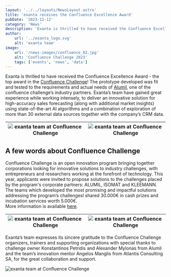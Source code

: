 ```yaml
---
layout: '../../layouts/NewsLayout.astro'
title: 'exanta receives the Confluence Excellence Award'
pubDate: '2023-12-12'
category: 'News'
description: 'Exanta is thrilled to have received the Confluence Excellence Award - the top award in the Confluence Challenge! The prototype developed was fit and tested to the requirements and actual needs of Alumil, one of the confluence challenge’s industry partners...'
author:
    url: '../exanta_logo.svg'
    alt: 'exanta team'
image:
    url: '/news-images/confluence_02.jpg'
    alt: 'Confluence Challenge 2023'
    tags: ['events', 'news', 'data']
---
```

Exanta is thrilled to have received the Confluence Excellence Award - the top award in the [Confluence Challenge](https://confluence-challenge.net/)!
The prototype developed was fit and tested to the requirements and actual needs of [Alumil](https://www.alumil.com/greece/en/homeowners), one of the confluence challenge’s industry partners. Exanta’s team have gained great experience while working intensely, to deliver an innovative solution for high-accuracy sales forecasting (along with additional  market insights) using state-of-the-art AI algorithms and a combination of exploration of more than 30 external data sources together with the company’s CRM data.

| ![exanta team at Confluence Challenge](/news-images/confluence_01.jpg "exanta team at Confluence Challenge") | ![exanta team at Confluence Challenge](/news-images/confluence_06.jpg "exanta team at Confluence Challenge") |
| ----------- | ----------- |

## A few words about Confluence Challenge
Confluence Challenge is an open innovation program bringing together corporations looking for innovative solutions to industry challenges, with entrepreneurs and researchers working at the forefront of technology. This year, applicants were invited to propose solutions to the challenges placed by the program's corporate partners: ALUMIL, ISOMAT and KLEEMANN. The teams which developed the most promising and impactful solutions addressing the program’s challengesl shared 30.000€ in cash prizes and incubation services worth 5.000€.
<br />More information is available [here](https://confluence-challenge.net/).

| ![exanta team at Confluence Challenge](/news-images/confluence_05.jpg "exanta team at Confluence Challenge") | ![exanta team at Confluence Challenge](/news-images/confluence_04.jpg "exanta team at Confluence Challenge") |
| ----------- | ----------- |

Exanta’s team expresses its sincere gratitude to the Confluence Challenge organizers, trainers and supporting organizations with special thanks to challenge owner Konstantinos Petridis and Alexander Mylonas from Alumil and the team’s innovation mentor Angelos Manglis from Atlantis Consulting SA, for the great collaboration and support.

![exanta team at Confluence Challenge](/news-images/confluence_08.jpg)
